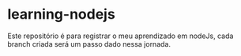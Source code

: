 # learning-nodejs
Este repositório é para registrar o meu aprendizado em nodeJs, cada branch criada será um passo dado nessa jornada.